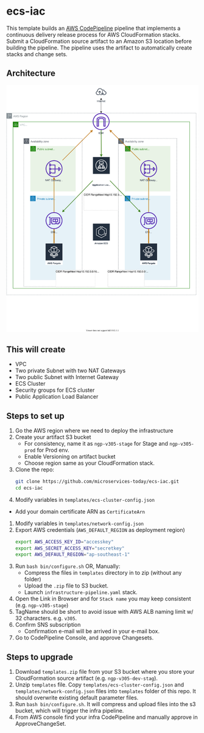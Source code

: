# ecs-iac

This template builds an [AWS CodePipeline](https://aws.amazon.com/codepipeline/)
pipeline that implements a continuous delivery release process for AWS CloudFormation stacks.
Submit a CloudFormation source artifact to an Amazon S3 location before building the pipeline.
The pipeline uses the artifact to automatically create stacks and change sets.

## Architecture
![Architecture Diagram](docs/architecture.drawio.svg)

## This will create

- VPC
- Two private Subnet with two NAT Gateways
- Two public Subnet with Internet Gateway
- ECS Cluster
- Security groups for ECS cluster
- Public Application Load Balancer

## Steps to set up

1. Go the AWS region where we need to deploy the infrastructure
1. Create your artifact S3 bucket
    - For consistency, name it as `ngp-v305-stage` for Stage and `ngp-v305-prod` for Prod env.
    - Enable Versioning on artifact bucket
    - Choose region same as your CloudFormation stack.
1. Clone the repo:
   ```bash
   git clone https://github.com/microservices-today/ecs-iac.git
   cd ecs-iac
   ```
1. Modify variables in `templates/ecs-cluster-config.json`
- Add your domain certificate ARN as `CertificateArn`
1. Modify variables in `templates/network-config.json`
1. Export AWS credentials (`AWS_DEFAULT_REGION` as deployment region)
    ```bash
    export AWS_ACCESS_KEY_ID="accesskey"
    export AWS_SECRET_ACCESS_KEY="secretkey"
    export AWS_DEFAULT_REGION="ap-southeast-1"
    ```
1. Run `bash bin/configure.sh`
   OR, Manually:
   - Compress the files in `templates` directory in to zip (without any folder)
   - Upload the `.zip` file to S3 bucket.
   - Launch `infrastructure-pipeline.yaml` stack.
1. Open the Link in Browser and for `Stack name` you may keep consistent (e.g. `ngp-v305-stage`)
1. TagName should be short to avoid issue with AWS ALB naming limit w/ 32 characters. e.g. `v305`.
1. Confirm SNS subscription
    - Confirmation e-mail will be arrived in your e-mail box.
1. Go to CodePipeline Console, and approve Changesets.

## Steps to upgrade

1. Download `templates.zip` file from your S3 bucket where you store your CloudFormation source artifact (e.g. `ngp-v305-dev-stag`).
1. Unzip `templates` file. Copy `templates/ecs-cluster-config.json` and `templates/network-config.json` files into `templates` folder of this repo. It should overwrite existing default parameter files.
1. Run `bash bin/configure.sh`. It will compress and upload files into the s3 bucket, which will trigger the infra pipeline.
1. From AWS console find your infra CodePipeline and manually approve in ApproveChangeSet.
